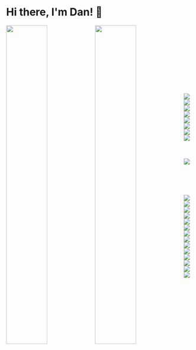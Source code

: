 # Hi there, I'm Dan! 👋

<img align="left" width="47%" src="https://github-readme-stats.vercel.app/api?username=Danxjac&show_icons=true&theme=aura" /> 
<img align="left" width="47%" src="https://github-readme-stats.vercel.app/api/top-langs/?username=Danxjac&hide_progress=true" /> 

<p>&emsp;&emsp;&emsp;&emsp;&emsp;&emsp;&emsp;&emsp;&emsp;&emsp;</p>
  
<div>
<img align="left" src="https://img.shields.io/badge/c%23-%23239120.svg?style=for-the-badge&logo=c-sharp&logoColor=white" />
<img align="left" src="https://img.shields.io/badge/c++-%2300599C.svg?style=for-the-badge&logo=c%2B%2B&logoColor=white" />
<img align="left" src="https://img.shields.io/badge/c-%2300599C.svg?style=for-the-badge&logo=c&logoColor=white" />
<img align="left" src="https://img.shields.io/badge/dart-%230175C2.svg?style=for-the-badge&logo=dart&logoColor=white" />
<img align="left" src="https://img.shields.io/badge/css3-%231572B6.svg?style=for-the-badge&logo=css3&logoColor=white" />
<img align="left" src="https://img.shields.io/badge/html5-%23E34F26.svg?style=for-the-badge&logo=html5&logoColor=white" />
<img align="left" src="https://img.shields.io/badge/javascript-%23323330.svg?style=for-the-badge&logo=javascript&logoColor=%23F7DF1E" />
<img align="left" src="https://img.shields.io/badge/python-3670A0?style=for-the-badge&logo=python&logoColor=ffdd54" /> 
<p>&emsp;&emsp;</p> 
<img align="left" src="https://img.shields.io/badge/react-white?style=for-the-badge&logo=react&logoColor=blue" />  
</div>

<p>&emsp;&emsp;&emsp;&emsp;</p>
<div >
<img src="https://img.shields.io/badge/Microsoft%20SQL%20Server-CC2927?style=for-the-badge&logo=microsoft%20sql%20server&logoColor=white" />
<img src="https://img.shields.io/badge/Flutter-%2302569B.svg?style=for-the-badge&logo=Flutter&logoColor=white" />
<img src="https://img.shields.io/badge/unity-%23000000.svg?style=for-the-badge&logo=unity&logoColor=white" />
<img src="https://img.shields.io/badge/Android%20Studio-3DDC84.svg?style=for-the-badge&logo=android-studio&logoColor=white" />
<img src="https://img.shields.io/badge/jupyter-%23FA0F00.svg?style=for-the-badge&logo=jupyter&logoColor=white" />
<img src="https://img.shields.io/badge/Spyder-838485?style=for-the-badge&logo=spyder%20ide&logoColor=maroon" />
<img src="https://img.shields.io/badge/Visual%20Studio%20Code-0078d7.svg?style=for-the-badge&logo=visual-studio-code&logoColor=white" />
</div>


<div>
<img src="https://img.shields.io/badge/Udemy-A435F0?style=for-the-badge&logo=Udemy&logoColor=white" />
</div>


<div>
<img src="https://img.shields.io/badge/cent%20os-002260?style=for-the-badge&logo=centos&logoColor=F0F0F0" />
<img src="https://img.shields.io/badge/Linux-FCC624?style=for-the-badge&logo=linux&logoColor=black" />
<img src="https://img.shields.io/badge/Red%20Hat-EE0000?style=for-the-badge&logo=redhat&logoColor=white" />
<img src="https://img.shields.io/badge/Ubuntu-E95420?style=for-the-badge&logo=ubuntu&logoColor=white" />
<img src="https://img.shields.io/badge/Windows-0078D6?style=for-the-badge&logo=windows&logoColor=white" />
</div>


<img src="https://img.shields.io/badge/git-%23F05033.svg?style=for-the-badge&logo=git&logoColor=white" />
